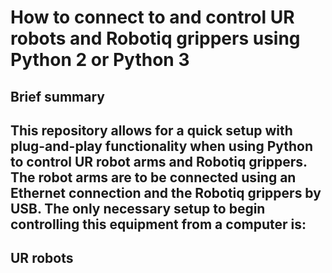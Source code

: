 # How to connect to and control UR robots and Robotiq grippers using Python 2 or Python 3
## Brief summary

This repository allows for a quick setup with plug-and-play functionality when using Python to control UR robot arms and Robotiq grippers. The robot arms are to be connected using an Ethernet connection and the Robotiq grippers by USB.
The only necessary setup to begin controlling this equipment from a computer is:
- 

## UR robots

